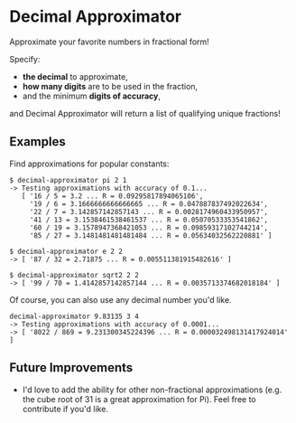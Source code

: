 # Decimal Approximator

Approximate your favorite numbers in fractional form!

Specify:
- **the decimal** to approximate,
- **how many digits** are to be used in the fraction,
- and the minimum **digits of accuracy**,

and Decimal Approximator will return a list of qualifying unique fractions!

## Examples

Find approximations for popular constants:

    $ decimal-approximator pi 2 1
    -> Testing approximations with accuracy of 0.1...
       [ '16 / 5 = 3.2 ... R = 0.09295817894065106',
         '19 / 6 = 3.1666666666666665 ... R = 0.047887837492022634',
         '22 / 7 = 3.142857142857143 ... R = 0.0028174960433950957',
         '41 / 13 = 3.1538461538461537 ... R = 0.05070533353541862',
         '60 / 19 = 3.1578947368421053 ... R = 0.09859317102744214',
         '85 / 27 = 3.1481481481481484 ... R = 0.05634032562220881' ]
    
    $ decimal-approximator e 2 2
    -> [ '87 / 32 = 2.71875 ... R = 0.005511381915482616' ]
    
    $ decimal-approximator sqrt2 2 2
    -> [ '99 / 70 = 1.4142857142857144 ... R = 0.0035713374682018184' ]

Of course, you can also use any decimal number you'd like.

    decimal-approximator 9.83135 3 4
    -> Testing approximations with accuracy of 0.0001...
    -> [ '8022 / 869 = 9.231300345224396 ... R = 0.000032498131417924014' ]

## Future Improvements

- I'd love to add the ability for other non-fractional approximations (e.g. the cube root of 31 is a great approximation for Pi). Feel free to contribute if you'd like.